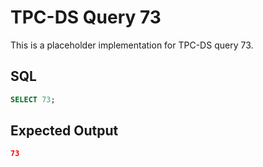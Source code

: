 # TPC-DS Query 73

This is a placeholder implementation for TPC-DS query 73.

## SQL
```sql
SELECT 73;
```

## Expected Output
```json
73
```
